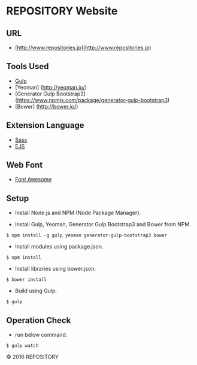 # REPOSITORY Website

## URL
* [http://www.repositories.jp](http://www.repositories.jp)

## Tools Used
* [Gulp](http://gulpjs.com/)
* [Yeoman] (http://yeoman.io/)
* [Generator Gulp Bootstrap3] (https://www.npmjs.com/package/generator-gulp-bootstrap3)
* [Bower] (http://bower.io/)

## Extension Language
* [Sass](http://sass-lang.com/)
* [EJS](http://www.embeddedjs.com/)

## Web Font
* [Font Awesome](http://fontawesome.io/)

## Setup
* Install Node.js and NPM (Node Package Manager).

* Install Gulp, Yeoman, Generator Gulp Bootstrap3 and Bower from NPM.

```
$ npm install -g gulp yeoman generator-gulp-bootstrap3 bower
```

* Install modules using package.json.

```
$ npm install
```
* Install libraries using bower.json.

```
$ bower install
```

* Build using Gulp.

```
$ gulp
```

## Operation Check
* run below command.

```
$ gulp watch
```

&copy; 2016 REPOSITORY